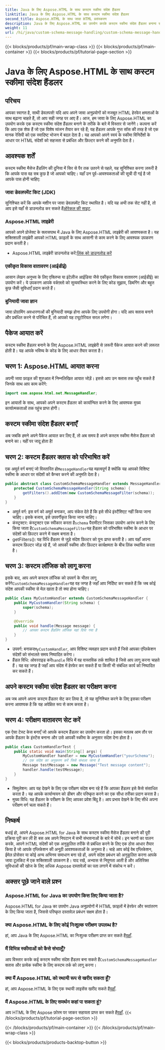```yaml
---
title: Java के लिए Aspose.HTML के साथ कस्टम स्कीमा संदेश हैंडलर
linktitle: Java के लिए Aspose.HTML के साथ कस्टम स्कीमा संदेश हैंडलर
second_title: Aspose.HTML के साथ जावा HTML प्रसंस्करण
description: Java के लिए Aspose.HTML का उपयोग करके कस्टम स्कीमा संदेश हैंडलर बनाना सीखें। यह ट्यूटोरियल आपको प्रक्रिया के माध्यम से चरण-दर-चरण मार्गदर्शन करता है।
weight: 11
url: /hi/java/custom-schema-message-handling/custom-schema-message-handler/
---
```


{{< blocks/products/pf/main-wrap-class >}}
{{< blocks/products/pf/main-container >}}
{{< blocks/products/pf/tutorial-page-section >}}

# Java के लिए Aspose.HTML के साथ कस्टम स्कीमा संदेश हैंडलर

## परिचय
आपका स्वागत है, साथी डेवलपर्स! यदि आप अपने जावा अनुप्रयोगों को मजबूत HTML हेरफेर क्षमताओं के साथ बढ़ाना चाहते हैं, तो आप सही जगह पर आए हैं। आज, हम जावा के लिए Aspose.HTML का उपयोग करके एक कस्टम स्कीमा संदेश हैंडलर बनाने के तरीके के बारे में विस्तार से जानेंगे। कल्पना करें कि आप एक शेफ हैं जो एक विशेष व्यंजन तैयार कर रहे हैं; यह हैंडलर आपके गुप्त सॉस की तरह है जो एक मानक रेसिपी को एक स्वादिष्ट भोजन में बदल देता है। यह आपको अपने स्वयं के स्कीमा विनिर्देशों के आधार पर HTML संदेशों को सहजता से प्रबंधित और फ़िल्टर करने की अनुमति देता है।
## आवश्यक शर्तें
कस्टम स्कीमा मैसेज हैंडलिंग की दुनिया में सिर से पैर तक उतरने से पहले, यह सुनिश्चित करना ज़रूरी है कि आपके पास वह सब कुछ है जो आपको चाहिए। यहाँ उन पूर्व-आवश्यकताओं की सूची दी गई है जो आपके पास होनी चाहिए:
### जावा डेवलपमेंट किट (JDK)
 सुनिश्चित करें कि आपके मशीन पर जावा डेवलपमेंट किट स्थापित है। यदि यह अभी तक सेट नहीं है, तो आप इसे यहाँ से डाउनलोड कर सकते हैं[ओरेकल की साइट](https://www.oracle.com/java/technologies/javase-jdk11-downloads.html).
### Aspose.HTML लाइब्रेरी
आपको अपने प्रोजेक्ट के क्लासपाथ में Java के लिए Aspose.HTML लाइब्रेरी की आवश्यकता है। यह शक्तिशाली लाइब्रेरी आपको HTML फ़ाइलों के साथ आसानी से काम करने के लिए आवश्यक उपकरण प्रदान करती है।
-  Aspose.HTML लाइब्रेरी डाउनलोड करें:[लिंक को डाउनलोड करें](https://releases.aspose.com/html/java/)
### एकीकृत विकास वातावरण (आईडीई)
आसान लेखन अनुभव के लिए एक्लिप्स या इंटेलीज आईडिया जैसे एकीकृत विकास वातावरण (आईडीई) का उपयोग करें। ये उपकरण आपके वर्कफ़्लो को सुव्यवस्थित करने के लिए कोड सुझाव, डिबगिंग और बहुत कुछ जैसी सुविधाएँ प्रदान करते हैं।
### बुनियादी जावा ज्ञान
जावा प्रोग्रामिंग अवधारणाओं की बुनियादी समझ होना आपके लिए उपयोगी होगा। यदि आप क्लास बनाने और प्रबंधित करने से परिचित हैं, तो आपको यह ट्यूटोरियल सरल लगेगा।
## पैकेज आयात करें
कस्टम स्कीमा हैंडलर बनाने के लिए Aspose.HTML लाइब्रेरी से ज़रूरी पैकेज आयात करने की ज़रूरत होती है। यह आपके भविष्य के कोड के लिए आधार तैयार करता है।
## चरण 1: Aspose.HTML आयात करना
अपनी जावा फ़ाइल की शुरुआत में निम्नलिखित आयात जोड़ें। इससे आप उन क्लास तक पहुँच सकते हैं जिनके साथ आप काम करेंगे:
```java
import com.aspose.html.net.MessageHandler;
```
इन आयातों के साथ, आपको अपने कस्टम हैंडलर को कार्यान्वित करने के लिए आवश्यक मुख्य कार्यात्मकताओं तक पहुंच प्राप्त होगी।
## कस्टम स्कीमा संदेश हैंडलर बनाएँ
अब जबकि हमने अपने पैकेज आयात कर लिए हैं, तो अब समय है अपने कस्टम स्कीमा मैसेज हैंडलर को बनाने का। यहीं पर जादू होता है!
## चरण 2: कस्टम हैंडलर क्लास को परिभाषित करें
 एक अमूर्त वर्ग बनाएं जो विस्तारित हो`MessageHandler`यह महत्वपूर्ण है क्योंकि यह आपको विशिष्ट स्कीमा के आधार पर संदेशों को कैप्चर करने की अनुमति देता है।
```java
public abstract class CustomSchemaMessageHandler extends MessageHandler {
    protected CustomSchemaMessageHandler(String schema) {
        getFilters().addItem(new CustomSchemaMessageFilter(schema));
    }
}
```

- अमूर्त वर्ग: इस वर्ग को अमूर्त बनाकर, आप संकेत देते हैं कि इसे सीधे इंस्टैंशिएट नहीं किया जाना चाहिए। इसके बजाय, इसे उपवर्गीकृत किया जाना चाहिए।
-  कंस्ट्रक्टर: कंस्ट्रक्टर एक स्वीकार करता है`schema` पैरामीटर जिसका उपयोग आरंभ करने के लिए किया जाता है`CustomSchemaMessageFilter`यह हैंडलर को परिभाषित स्कीमा के आधार पर संदेशों को फ़िल्टर करने में सक्षम बनाता है।
- getFilters(): यह विधि हैंडलर से जुड़े संदेश फ़िल्टर को पुनः प्राप्त करती है। आप यहाँ अपना कस्टम फ़िल्टर जोड़ रहे हैं, जो आपकी स्कीमा और फ़िल्टर कार्यक्षमता के बीच लिंक स्थापित करता है।
## चरण 3: कस्टम लॉजिक को लागू करना
 इसके बाद, आप अपने कस्टम लॉजिक को उपवर्ग के भीतर लागू करेंगे`CustomSchemaMessageHandler`यह वह जगह है जहाँ आप निर्दिष्ट कर सकते हैं कि जब कोई संदेश आपकी स्कीमा से मेल खाता है तो क्या होना चाहिए। 
```java
public class MyCustomHandler extends CustomSchemaMessageHandler {
    public MyCustomHandler(String schema) {
        super(schema);
    }
    
    @Override
    public void handle(Message message) {
        // आपका कस्टम हैंडलिंग लॉजिक यहां दिया गया है
    }
}
```

-  उपवर्ग: बनाकर`MyCustomHandler`, आप विशिष्ट व्यवहार प्रदान करते हैं जिसे आपका एप्लिकेशन संदेशों को संभालते समय निष्पादित करेगा।
-  हैंडल विधि: ओवरराइड करें`handle` विधि में वह वास्तविक तर्क शामिल है जिसे आप लागू करना चाहते हैं। यह वह जगह है जहाँ आप संदेश में हेरफेर कर सकते हैं या किसी भी संबंधित कार्य को निष्पादित कर सकते हैं।
## अपने कस्टम स्कीमा संदेश हैंडलर का परीक्षण करना
अब जब आपने अपना कस्टम हैंडलर सेट कर लिया है, तो यह सुनिश्चित करने के लिए इसका परीक्षण करना आवश्यक है कि यह अपेक्षित रूप से काम करता है।
## चरण 4: परीक्षण वातावरण सेट करें
एक ऐसा टेस्ट केस बनाएँ जो आपके कस्टम हैंडलर का उपयोग करता हो। इसका मतलब आम तौर पर आपके हैंडलर के इंस्टेंस बनाना और उसे आपकी स्कीमा के अनुसार संदेश देना होता है।
```java
public class CustomHandlerTest {
    public static void main(String[] args) {
        MyCustomHandler handler = new MyCustomHandler("yourSchema");
        // एक संदेश का अनुकरण करें जिसे संभाला जाना है
        Message testMessage = new Message("Test message content");
        handler.handle(testMessage);
    }
}
```

- सिमुलेशन: आप यह देखने के लिए एक परीक्षण संदेश बना रहे हैं कि आपका हैंडलर इसे कैसे संसाधित करता है। यह आपके कार्यान्वयन को डीबग और परिष्कृत करने का एक सीधा तरीका प्रदान करता है।
- मुख्य विधि: यह हैंडलर के परीक्षण के लिए आपका प्रवेश बिंदु है। आप प्रभाव देखने के लिए सीधे अपना परीक्षण वर्ग चला सकते हैं।

## निष्कर्ष
बधाई हो, आपने Aspose.HTML for Java के साथ कस्टम स्कीमा मैसेज हैंडलर बनाने की पूरी प्रक्रिया पूरी कर ली है! बस अब अपने निपटान में सभी संभावनाओं के बारे में सोचें। इन चरणों का पालन करके, आपने HTML संदेशों को एक अनुकूलित तरीके से प्रबंधित करने के लिए एक ठोस आधार तैयार किया है जो आपके एप्लिकेशन की अनूठी आवश्यकताओं के अनुरूप है।
चाहे आप कोई वेब एप्लिकेशन, ईमेल प्रोसेसर या कोई अन्य अभिनव समाधान बना रहे हों, अपने संदेश प्रबंधन को अनुकूलित करना आपके जावा टूलकिट में एक शक्तिशाली उपकरण है। याद रखें, अभ्यास से निपुणता आती है और अतिरिक्त सुविधाओं की खोज के लिए अधिक Aspose दस्तावेज़ों का पता लगाने में संकोच न करें।
## अक्सर पूछे जाने वाले प्रश्न
### Aspose.HTML for Java का उपयोग किस लिए किया जाता है?
Aspose.HTML for Java का उपयोग Java अनुप्रयोगों में HTML फ़ाइलों में हेरफेर और रूपांतरण के लिए किया जाता है, जिससे परिष्कृत दस्तावेज़ प्रबंधन सक्षम होता है।
### क्या Aspose.HTML के लिए कोई निःशुल्क परीक्षण उपलब्ध है?
 हां, आप Java के लिए Aspose.HTML का निःशुल्क परीक्षण प्राप्त कर सकते हैं[यहाँ](https://releases.aspose.com/).
### मैं विभिन्न स्कीमाओं को कैसे संभालूँ?
 आप विस्तार करके कई कस्टम स्कीमा संदेश हैंडलर बना सकते हैं`CustomSchemaMessageHandler` क्लास और प्रत्येक स्कीमा के लिए कस्टम तर्क को लागू करना।
### क्या मैं Aspose.HTML को स्थायी रूप से खरीद सकता हूँ?
 हां, आप Aspose.HTML के लिए एक स्थायी लाइसेंस खरीद सकते हैं[यहाँ](https://purchase.aspose.com/buy).
### मैं Aspose.HTML के लिए समर्थन कहां पा सकता हूं?
 आप HTML के लिए Aspose फ़ोरम पर जाकर सहायता प्राप्त कर सकते हैं[यहाँ](https://forum.aspose.com/c/html/29).
{{< /blocks/products/pf/tutorial-page-section >}}

{{< /blocks/products/pf/main-container >}}
{{< /blocks/products/pf/main-wrap-class >}}

{{< blocks/products/products-backtop-button >}}
